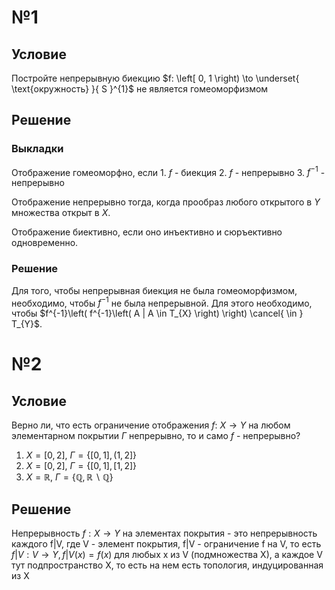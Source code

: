 # №1
## Условие
Постройте непрерывную биекцию $f: \left[ 0, 1 \right) \to \underset{ \text{окружность} }{ S }^{1}$ не является гомеоморфизмом
## Решение
### Выкладки
Отображение гомеоморфно, если 
	1. $f$ - биекция
	2. $f$ - непрерывно
	3. $f^{-1}$ - непрерывно

Отображение непрерывно тогда, когда прообраз любого открытого в $Y$ множества открыт в $X$.

Отображение биективно, если оно инъективно и сюръективно одновременно.
### Решение
Для того, чтобы непрерывная биекция не была гомеоморфизмом, необходимо, чтобы $f^{-1}$ не была непрерывной.
Для этого необходимо, чтобы $f^{-1}\left( f^{-1}\left( A | A \in T_{X} \right) \right) \cancel{ \in } T_{Y}$.





# №2
## Условие
Верно ли, что есть ограничение отображения $f:\ X \to Y$ на любом элементарном покрытии $\Gamma$ непрерывно, то и само $f$ - непрерывно?
1. $X = \left[ 0, 2 \right],\ \Gamma = \left\{ \left[ 0, 1 \right], (1, 2] \right\}$
2. $X = \left[ 0, 2 \right],\ \Gamma = \left\{ \left[ 0, 1 \right], \left[ 1, 2 \right] \right\}$
3. $X = \mathbb{R},\ \Gamma = \left\{ \mathbb{Q}, \mathbb{R} \backslash \mathbb{Q} \right\}$

## Решение
Непрерывность $f: X \to Y$ на элементах покрытия - это непрерывность каждого f|V, где V - элемент покрытия, f|V - ограничение f на V, то есть $f|V: V \to Y, f|V(x) = f(x)$ для любых x из V (подмножества X), а каждое V тут подпространство X, то есть на нем есть топология, индуцированная из X